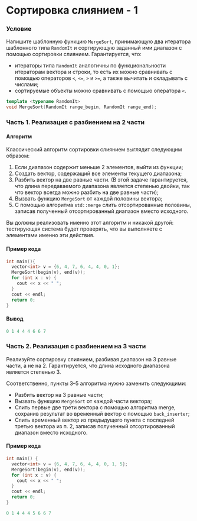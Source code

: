 # Сортировка слиянием - 1

### Условие
 
Напишите шаблонную функцию `MergeSort`, принимающую два итератора шаблонного типа `RandomIt` и сортирующую заданный ими диапазон с помощью сортировки слиянием. Гарантируется, что:

* итераторы типа `RandomIt` аналогичны по функциональности итераторам вектора и строки, то есть их можно сравнивать с помощью операторов `<`, `<=`, `>` и `>=`, а также вычитать и складывать с числами;
* сортируемые объекты можно сравнивать с помощью оператора `<`.

```c++
template <typename RandomIt>
void MergeSort(RandomIt range_begin, RandomIt range_end);
```

### Часть 1. Реализация с разбиением на 2 части

#### Алгоритм

Классический алгоритм сортировки слиянием выглядит следующим образом:

1. Если диапазон содержит меньше 2 элементов, выйти из функции;
2. Создать вектор, содержащий все элементы текущего диапазона;
3. Разбить вектор на две равные части. (В этой задаче гарантируется, что длина передаваемого диапазона является степенью двойки, так что вектор всегда можно разбить на две равные части);
4. Вызвать функцию `MergeSort` от каждой половины вектора;
5. С помощью алгоритма `std::merge` слить отсортированные половины, записав полученный отсортированный диапазон вместо исходного.

Вы должны реализовать именно этот алгоритм и никакой другой: тестирующая система будет проверять, что вы выполняете с элементами именно эти действия.

#### Пример кода

```c++
int main(){
  vector<int> v = {6, 4, 7, 6, 4, 4, 0, 1};
  MergeSort(begin(v), end(v));
  for (int x : v) {
    cout << x << " ";
  }
  cout << endl;
  return 0;
}
```
#### Вывод

```objectivec
0 1 4 4 4 6 6 7
```

### Часть 2. Реализация с разбиением на 3 части

Реализуйте сортировку слиянием, разбивая диапазон на 3 равные части, а не на 2. Гарантируется, что длина исходного диапазона является степенью 3.

Соответственно, пункты 3–5 алгоритма нужно заменить следующими:

* Разбить вектор на 3 равные части;
* Вызвать функцию `MergeSort` от каждой части вектора;
* Слить первые две трети вектора с помощью алгоритма merge, сохранив результат во временный вектор с помощью `back_inserter`;
* Слить временный вектор из предыдущего пункта с последней третью вектора из п. 2, записав полученный отсортированный диапазон вместо исходного.

#### Пример кода

```c++
int main() {
  vector<int> v = {6, 4, 7, 6, 4, 4, 0, 1, 5};
  MergeSort(begin(v), end(v));
  for (int x : v) {
    cout << x << " ";
  }
  cout << endl;
  return 0;
}
```

```objectivec
0 1 4 4 4 5 6 6 7
```